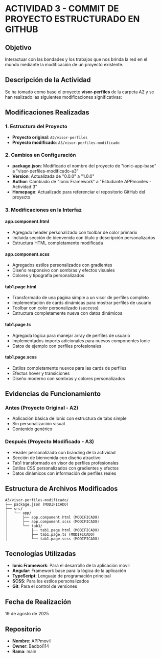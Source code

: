 # ACTIVIDAD 3 - COMMIT DE PROYECTO ESTRUCTURADO EN GITHUB

## Objetivo
Interactuar con las bondades y los trabajos que nos brinda la red en el mundo mediante la modificación de un proyecto existente.

## Descripción de la Actividad
Se ha tomado como base el proyecto **visor-perfiles** de la carpeta A2 y se han realizado las siguientes modificaciones significativas:

## Modificaciones Realizadas

### 1. Estructura del Proyecto
- **Proyecto original**: `A2/visor-perfiles`
- **Proyecto modificado**: `A3/visor-perfiles-modificado`

### 2. Cambios en Configuración
- **package.json**: Modificado el nombre del proyecto de "ionic-app-base" a "visor-perfiles-modificado-a3"
- **Version**: Actualizada de "0.0.0" a "1.0.0"
- **Author**: Cambiado de "Ionic Framework" a "Estudiante APPmoviles - Actividad 3"
- **Homepage**: Actualizado para referenciar el repositorio GitHub del proyecto

### 3. Modificaciones en la Interfaz

#### app.component.html
- Agregado header personalizado con toolbar de color primario
- Incluida sección de bienvenida con título y descripción personalizados
- Estructura HTML completamente modificada

#### app.component.scss
- Agregados estilos personalizados con gradientes
- Diseño responsivo con sombras y efectos visuales
- Colores y tipografía personalizados

#### tab1.page.html
- Transformado de una página simple a un visor de perfiles completo
- Implementación de cards dinámicas para mostrar perfiles de usuario
- Toolbar con color personalizado (success)
- Estructura completamente nueva con datos dinámicos

#### tab1.page.ts
- Agregada lógica para manejar array de perfiles de usuario
- Implementados imports adicionales para nuevos componentes Ionic
- Datos de ejemplo con perfiles profesionales

#### tab1.page.scss
- Estilos completamente nuevos para las cards de perfiles
- Efectos hover y transiciones
- Diseño moderno con sombras y colores personalizados

## Evidencias de Funcionamiento

### Antes (Proyecto Original - A2)
- Aplicación básica de Ionic con estructura de tabs simple
- Sin personalización visual
- Contenido genérico

### Después (Proyecto Modificado - A3)
- Header personalizado con branding de la actividad
- Sección de bienvenida con diseño atractivo
- Tab1 transformado en visor de perfiles profesionales
- Estilos CSS personalizados con gradientes y efectos
- Datos dinámicos con información de perfiles reales

## Estructura de Archivos Modificados
```
A3/visor-perfiles-modificado/
├── package.json (MODIFICADO)
├── src/
│   └── app/
│       ├── app.component.html (MODIFICADO)
│       ├── app.component.scss (MODIFICADO)
│       └── tab1/
│           ├── tab1.page.html (MODIFICADO)
│           ├── tab1.page.ts (MODIFICADO)
│           └── tab1.page.scss (MODIFICADO)
```

## Tecnologías Utilizadas
- **Ionic Framework**: Para el desarrollo de la aplicación móvil
- **Angular**: Framework base para la lógica de la aplicación
- **TypeScript**: Lenguaje de programación principal
- **SCSS**: Para los estilos personalizados
- **Git**: Para el control de versiones

## Fecha de Realización
19 de agosto de 2025

## Repositorio
- **Nombre**: APPmovil
- **Owner**: Badboi114
- **Rama**: main
